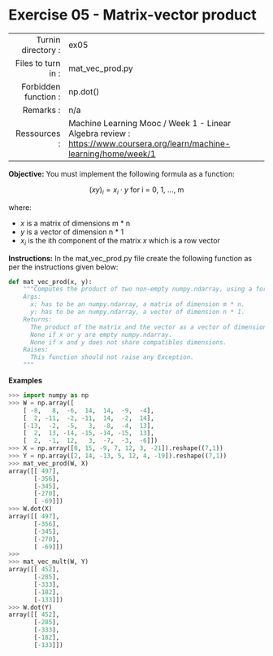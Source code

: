 # Exercise 05 - Matrix-vector product

|                         |                    |
| -----------------------:| ------------------ |
|   Turnin directory :    |  ex05              |
|   Files to turn in :    |  mat_vec_prod.py   |
|   Forbidden function :  |  np.dot()          |
|   Remarks :             |  n/a               |
|   Ressources :          |  Machine Learning Mooc / Week 1 - Linear Algebra review : https://www.coursera.org/learn/machine-learning/home/week/1 | 

**Objective:**
You must implement the following formula as a function:  
  
$$
(xy)_i =  x_i \cdot y \text{ for i = 0, 1, ..., m}
$$

where:  
- $x$ is a matrix of dimensions m * n
- $y$ is a vector of dimension n * 1
- $x_i$ is the ith component of the matrix $x$ which is a row vector

**Instructions:**
In the mat_vec_prod.py file create the following function as per the instructions given below:
```python
def mat_vec_prod(x, y):
    """Computes the product of two non-empty numpy.ndarray, using a for-loop. The two arrays must have compatible dimensions.
    Args:
      x: has to be an numpy.ndarray, a matrix of dimension m * n.
      y: has to be an numpy.ndarray, a vector of dimension n * 1.
    Returns:
      The product of the matrix and the vector as a vector of dimension m * 1.
      None if x or y are empty numpy.ndarray.
      None if x and y does not share compatibles dimensions.
    Raises:
      This function should not raise any Exception.
    """
```

**Examples**
```python
>>> import numpy as np
>>> W = np.array([
	[ -8,   8,  -6,  14,  14,  -9,  -4],
	[  2, -11,  -2, -11,  14,  -2,  14],
	[-13,  -2,  -5,   3,  -8,  -4,  13],
	[  2,  13, -14, -15, -14, -15,  13],
	[  2,  -1,  12,   3,  -7,  -3,  -6]])
>>> X = np.array([0, 15, -9, 7, 12, 3, -21]).reshape((7,1))
>>> Y = np.array([2, 14, -13, 5, 12, 4, -19]).reshape((7,1))
>>> mat_vec_prod(W, X)
array([[ 497],
       [-356],
       [-345],
       [-270],
       [ -69]])
>>> W.dot(X)
array([[ 497],
       [-356],
       [-345],
       [-270],
       [ -69]])
>>>
>>> mat_vec_mult(W, Y)
array([[ 452],
       [-285],
       [-333],
       [-182],
       [-133]])
>>> W.dot(Y)
array([[ 452],
       [-285],
       [-333],
       [-182],
       [-133]])
```
